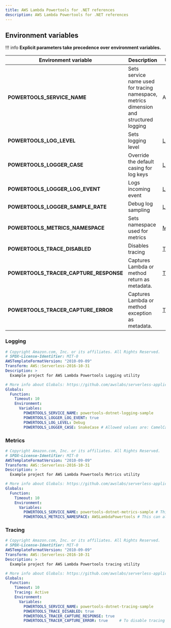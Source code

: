 ```yaml
---
title: AWS Lambda Powertools for .NET references
description: AWS Lambda Powertools for .NET references
---
```


## Environment variables

!!! info
    **Explicit parameters take precedence over environment variables.**

| Environment variable | Description | Utility | Default |
| ------------------------------------------------- | --------------------------------------------------------------------------------- | --------------------------------------------------------------------------------- | ------------------------------------------------- |
| **POWERTOOLS_SERVICE_NAME** | Sets service name used for tracing namespace, metrics dimension and structured logging | All | `"service_undefined"` |
| **POWERTOOLS_LOG_LEVEL** | Sets logging level | [Logging](./core/logger) | `Information` |
| **POWERTOOLS_LOGGER_CASE** | Override the default casing for log keys | [Logging](./core/logging/#configure-log-output-casing) | `SnakeCase` |
| **POWERTOOLS_LOGGER_LOG_EVENT** | Logs incoming event | [Logging](./core/logging) | `false` |
| **POWERTOOLS_LOGGER_SAMPLE_RATE** | Debug log sampling | [Logging](./core/logging) | `0` |
| **POWERTOOLS_METRICS_NAMESPACE** | Sets namespace used for metrics | [Metrics](./core/metrics) | `None` |
| **POWERTOOLS_TRACE_DISABLED** | Disables tracing | [Tracing](./core/tracing) | `false` |
| **POWERTOOLS_TRACER_CAPTURE_RESPONSE** | Captures Lambda or method return as metadata. | [Tracing](./core/tracing) | `true` |
| **POWERTOOLS_TRACER_CAPTURE_ERROR** | Captures Lambda or method exception as metadata. | [Tracing](./core/tracing) | `true` |



### Logging

```yaml
# Copyright Amazon.com, Inc. or its affiliates. All Rights Reserved.
# SPDX-License-Identifier: MIT-0
AWSTemplateFormatVersion: "2010-09-09"
Transform: AWS::Serverless-2016-10-31
Description: >
  Example project for AWS Lambda Powertools Logging utility

# More info about Globals: https://github.com/awslabs/serverless-application-model/blob/master/docs/globals.rst
Globals:
  Function:
    Timeout: 10
    Environment:
      Variables:
        POWERTOOLS_SERVICE_NAME: powertools-dotnet-logging-sample
        POWERTOOLS_LOGGER_LOG_EVENT: true
        POWERTOOLS_LOG_LEVEL: Debug
        POWERTOOLS_LOGGER_CASE: SnakeCase # Allowed values are: CamelCase, PascalCase and SnakeCase

```

### Metrics

```yaml
# Copyright Amazon.com, Inc. or its affiliates. All Rights Reserved.
# SPDX-License-Identifier: MIT-0
AWSTemplateFormatVersion: "2010-09-09"
Transform: AWS::Serverless-2016-10-31
Description: >
  Example project for AWS Lambda Powertools Metrics utility

# More info about Globals: https://github.com/awslabs/serverless-application-model/blob/master/docs/globals.rst
Globals:
  Function:
    Timeout: 10
    Environment:
      Variables:
        POWERTOOLS_SERVICE_NAME: powertools-dotnet-metrics-sample # This can also be set using the Metrics decorator on your handler [Metrics(Namespace = "aws-lambda-powertools"]
        POWERTOOLS_METRICS_NAMESPACE: AWSLambdaPowertools # This can also be set using the Metrics decorator on your handler [Metrics(Namespace = "aws-lambda-powertools"]
```

### Tracing

```yaml
# Copyright Amazon.com, Inc. or its affiliates. All Rights Reserved.
# SPDX-License-Identifier: MIT-0
AWSTemplateFormatVersion: "2010-09-09"
Transform: AWS::Serverless-2016-10-31
Description: >
  Example project for AWS Lambda Powertools tracing utility

# More info about Globals: https://github.com/awslabs/serverless-application-model/blob/master/docs/globals.rst
Globals:
  Function:
    Timeout: 10
    Tracing: Active
    Environment:
      Variables:
        POWERTOOLS_SERVICE_NAME: powertools-dotnet-tracing-sample
        POWERTOOLS_TRACE_DISABLED: true
        POWERTOOLS_TRACER_CAPTURE_RESPONSE: true
        POWERTOOLS_TRACER_CAPTURE_ERROR: true     # To disable tracing (CaptureMode = TracingCaptureMode.Disabled)

```
